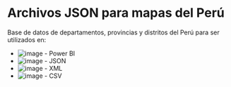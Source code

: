# Archivos JSON para mapas del Perú
Base de datos de departamentos, provincias y distritos del Perú para ser utilizados en: 
* ![image](https://github.com/AlexanderCF/PeruMaps/assets/62400209/09589624-0e2f-48c8-a84e-566ad94117ca) - Power BI
* ![image](https://github.com/AlexanderCF/PeruMaps/assets/62400209/72ac3349-c2cb-46b2-b678-fcdb0d15f43d) - JSON
* ![image](https://github.com/AlexanderCF/PeruMaps/assets/62400209/d6e59635-7e06-45ce-a064-517c918251b4) - XML
* ![image](https://github.com/AlexanderCF/PeruMaps/assets/62400209/a7c4ad04-afd0-4dfb-a197-bb8484359114) - CSV
